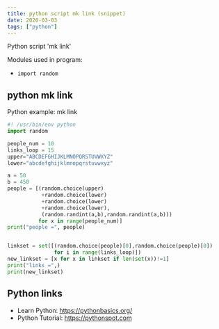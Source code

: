 ```yaml
---
title: python script mk link (snippet)
date: 2020-03-03
tags: ["python"]
---
```

Python script 'mk link'


Modules used in program: 
* `import random`

## python mk link

Python example: mk link

```python
#! /usr/bin/env python
import random

people_num = 10
links_loop = 15
upper="ABCDEFGHIJKLMNOPQRSTUVWXYZ"
lower="abcdefghijklmnopqrstuvwxyz"

a = 50
b = 450
people = [(random.choice(upper)
           +random.choice(lower)
           +random.choice(lower)
           +random.choice(lower),
           (random.randint(a,b),random.randint(a,b)))
          for x in range(people_num)]
print("people =", people)


linkset = set([(random.choice(people)[0],random.choice(people)[0])
               for i in range(links_loop)])
new_linkset = [x for x in linkset if len(set(x))!=1]
print("links =",)
print(new_linkset)


```

## Python links

- Learn Python: https://pythonbasics.org/
- Python Tutorial: https://pythonspot.com
